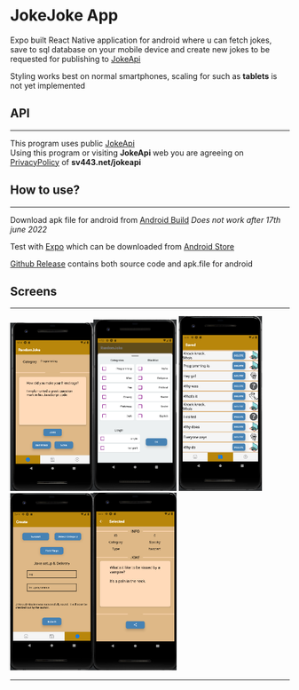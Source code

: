# JokeJoke App
Expo built React Native application for android where u can fetch jokes, save to sql database on your mobile device and create new jokes to be requested for publishing to [JokeApi](https://sv443.net/jokeapi/v2/)

Styling works best on normal smartphones,  scaling for such as **tablets** is not yet implemented

## API
----
This program uses public [JokeApi](https://sv443.net/jokeapi/v2/)</br>
Using this program or visiting **JokeApi**  web you are agreeing on [PrivacyPolicy](https://sv443.net/privacypolicy/en) of **sv443.net/jokeapi**

## How to use?
----
Download apk file for android from
[Android Build](https://expo.dev/accounts/wepukka/projects/joke_joke/builds/5970d09d-8536-4e0c-83e5-7c57c605cd98) *Does not work after 17th june 2022*

Test with [Expo](https://expo.dev/@wepukka/joke_joke) which can be downloaded from [Android Store](https://play.google.com/store/apps/details?id=host.exp.exponent&hl=fi&gl=US)

[Github Release](https://github.com/wepukka/JokeJoke/releases/tag/v1.0.0) contains both source code and apk.file for android

## Screens
----
<img src="assets/FetchJoke.png" alt="listing" width="150"/><img src="assets/JokeJokeSettings.png" alt="settings" width="150"/> <img src="assets/JokeJokeListing.png" alt="listing" width="150"/><img src="assets/CreateJoke.png" alt="listing" width="150"/><img src="assets/Saved.png" alt="listing" width="150"/>

----

